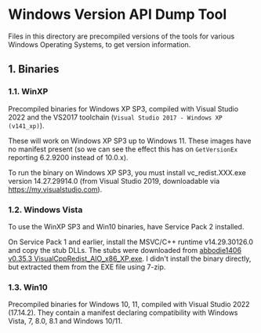 # Windows Version API Dump Tool <!-- omit in toc -->

Files in this directory are precompiled versions of the tools for various
Windows Operating Systems, to get version information.

## 1. Binaries

### 1.1. WinXP

Precompiled binaries for Windows XP SP3, compiled with Visual Studio 2022 and
the VS2017 toolchain (`Visual Studio 2017 - Windows XP (v141_xp)`).

These will work on Windows XP SP3 up to Windows 11. These images have no
manifest present (so we can see the effect this has on `GetVersionEx` reporting
6.2.9200 instead of 10.0.x).

To run the binary on Windows XP SP3, you must install vc_redist.XXX.exe version
14.27.29914.0 (from Visual Studio 2019, downloadable via
https://my.visualstudio.com).

### 1.2. Windows Vista

To use the WinXP SP3 and Win10 binaries, have Service Pack 2 installed.

On Service Pack 1 and earlier, install the MSVC/C++ runtime v14.29.30126.0 and
copy the stub DLLs. The stubs were downloaded from
[abbodie1406 v0.35.3
VisualCppRedist_AIO_x86_XP.exe](https://github.com/abbodi1406/vcredist/releases/tag/v0.35.0).
I didn't install the binary directly, but extracted them from the EXE file using
7-zip.

### 1.3. Win10

Precompiled binaries for Windows 10, 11, compiled with Visual Studio 2022
(17.14.2). They contain a manifest declaring compatibility with Windows Vista,
7, 8.0, 8.1 and Windows 10/11.
